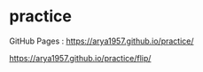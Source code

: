 # practice

GitHub Pages :
https://arya1957.github.io/practice/

https://arya1957.github.io/practice/flip/